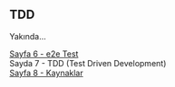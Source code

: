 ## TDD

Yakında...
  

[Sayfa 6 - e2e Test](./E2E-TEST.md)  
Sayda 7 - TDD (Test Driven Development)  
[Sayfa 8 - Kaynaklar](./KAYNAKLAR.md)
